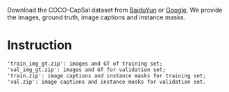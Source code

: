 Download the COCO-CapSal dataset from [BaiduYun](https://pan.baidu.com/s/1iU8A-RII7rvOG9KHz5Dysg) or [Google](). 
We provide the images, ground truth, image captions and instance masks.
# Instruction
    'train_img_gt.zip': images and GT of training set;
    'val_img_gt.zip': images and GT for validation set;
    'train.zip': image captions and instance masks for training set;
    'val.zip': image captions and instance masks for validation set.

